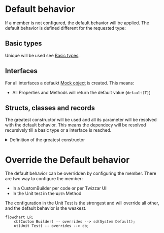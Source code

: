 # Default behavior

If a member is not configured, the default behavior will be applied. The default behavior is defined different for the requested type:

## Basic types

Unique will be used see [Basic types](./basic-types).

## Interfaces

For all interfaces a defaukt [Mock object](https://github.com/moq/moq4) is created. This means:

- All Properties and Methods will return the default value (`default(T)`)

## Structs, classes and records

The greatest constructor will be used and all its parameter will be resolved with the default behavior. This means the dependecy will be resolved recursively till a basic type or a interface is reached.

<details>
  <summary>Definition of the greatest constructor</summary>
    <blockquote>The greatest constructor is defined as the constructor with the most parameters. When there are more than one constructor with max parameters, then one is selected over a hash function by Twizzar. The selection is arbitrary but deterministic. This always means the same constructor is selected.
    </blockquote>
</details>

# Override the Default behavior

The default behavior can be overridden by configuring the member. There are two way to configure the member:

- In a CustomBuilder per code or per Twizzar UI
- In the Unit test in the `With` Method

The configuration in the Unit Test is the strongest and will override all other, and the default behavior is the weakest.

```mermaid
flowchart LR;
    cb(Custom Builder) -- overrides --> sd(System Default);
    ut(Unit Test) -- overrides --> cb;
```
